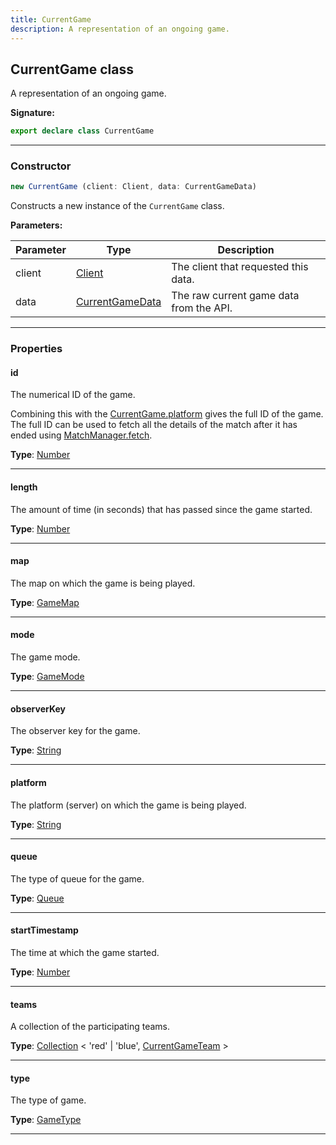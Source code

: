 ```yaml
---
title: CurrentGame
description: A representation of an ongoing game.
---
```


## CurrentGame class

A representation of an ongoing game.

**Signature:**

```ts
export declare class CurrentGame 
```

---

### Constructor

```ts
new CurrentGame (client: Client, data: CurrentGameData)
```

Constructs a new instance of the `CurrentGame` class.

**Parameters:**

| Parameter | Type | Description |
| --------- | ---- | ----------- |
| client | [Client](/shieldbow/api/Client.md) | The client that requested this data. |
| data | [CurrentGameData](/shieldbow/api/CurrentGameData.md) | The raw current game data from the API. |
---

### Properties

#### id

The numerical ID of the game.


Combining this with the [CurrentGame.platform](/shieldbow/api/CurrentGame.md#platform) gives the full ID of the game. The full ID can be used to fetch all the details of the match after it has ended using [MatchManager.fetch](/shieldbow/api/MatchManager.md#fetch).



**Type**: [Number](https://developer.mozilla.org/en-US/docs/Web/JavaScript/Reference/Global_Objects/Number)

---

#### length

The amount of time (in seconds) that has passed since the game started.



**Type**: [Number](https://developer.mozilla.org/en-US/docs/Web/JavaScript/Reference/Global_Objects/Number)

---

#### map

The map on which the game is being played.



**Type**: [GameMap](/shieldbow/api/GameMap.md)

---

#### mode

The game mode.



**Type**: [GameMode](/shieldbow/api/GameMode.md)

---

#### observerKey

The observer key for the game.



**Type**: [String](https://developer.mozilla.org/en-US/docs/Web/JavaScript/Reference/Global_Objects/String)

---

#### platform

The platform (server) on which the game is being played.



**Type**: [String](https://developer.mozilla.org/en-US/docs/Web/JavaScript/Reference/Global_Objects/String)

---

#### queue

The type of queue for the game.



**Type**: [Queue](/shieldbow/api/Queue.md)

---

#### startTimestamp

The time at which the game started.



**Type**: [Number](https://developer.mozilla.org/en-US/docs/Web/JavaScript/Reference/Global_Objects/Number)

---

#### teams

A collection of the participating teams.



**Type**: [Collection](https://discord.js.org/#/docs/collection/stable/class/Collection) \< 'red' \| 'blue', [CurrentGameTeam](/shieldbow/api/CurrentGameTeam.md) \>

---

#### type

The type of game.



**Type**: [GameType](/shieldbow/api/GameType.md)

---

